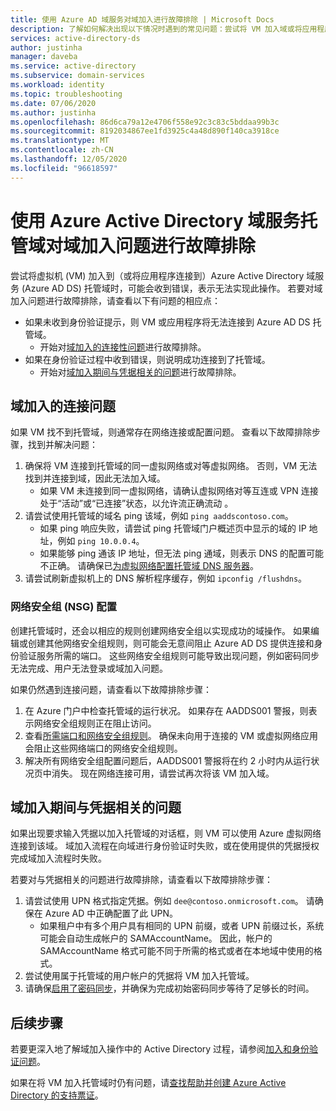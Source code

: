 ```yaml
---
title: 使用 Azure AD 域服务对域加入进行故障排除 | Microsoft Docs
description: 了解如何解决出现以下情况时遇到的常见问题：尝试将 VM 加入域或将应用程序连接到 Azure Active Directory 域服务，而无法连接到托管域或通过其身份验证。
services: active-directory-ds
author: justinha
manager: daveba
ms.service: active-directory
ms.subservice: domain-services
ms.workload: identity
ms.topic: troubleshooting
ms.date: 07/06/2020
ms.author: justinha
ms.openlocfilehash: 86d6ca79a12e4706f558e92c3c83c5bddaa99b3c
ms.sourcegitcommit: 8192034867ee1fd3925c4a48d890f140ca3918ce
ms.translationtype: MT
ms.contentlocale: zh-CN
ms.lasthandoff: 12/05/2020
ms.locfileid: "96618597"
---
```

# <a name="troubleshoot-domain-join-problems-with-an-azure-active-directory-domain-services-managed-domain"></a>使用 Azure Active Directory 域服务托管域对域加入问题进行故障排除

尝试将虚拟机 (VM) 加入到（或将应用程序连接到）Azure Active Directory 域服务 (Azure AD DS) 托管域时，可能会收到错误，表示无法实现此操作。 若要对域加入问题进行故障排除，请查看以下有问题的相应点：

* 如果未收到身份验证提示，则 VM 或应用程序将无法连接到 Azure AD DS 托管域。
    * 开始对[域加入的连接性问题](#connectivity-issues-for-domain-join)进行故障排除。
* 如果在身份验证过程中收到错误，则说明成功连接到了托管域。
    * 开始对[域加入期间与凭据相关的问题](#credentials-related-issues-during-domain-join)进行故障排除。

## <a name="connectivity-issues-for-domain-join"></a>域加入的连接问题

如果 VM 找不到托管域，则通常存在网络连接或配置问题。 查看以下故障排除步骤，找到并解决问题：

1. 确保将 VM 连接到托管域的同一虚拟网络或对等虚拟网络。 否则，VM 无法找到并连接到域，因此无法加入域。
    * 如果 VM 未连接到同一虚拟网络，请确认虚拟网络对等互连或 VPN 连接处于“活动”或“已连接”状态，以允许流正确流动 。
1. 请尝试使用托管域的域名 ping 该域，例如 `ping aaddscontoso.com`。
    * 如果 ping 响应失败，请尝试 ping 托管域门户概述页中显示的域的 IP 地址，例如 `ping 10.0.0.4`。
    * 如果能够 ping 通该 IP 地址，但无法 ping 通域，则表示 DNS 的配置可能不正确。 请确保已[为虚拟网络配置托管域 DNS 服务器][configure-dns]。
1. 请尝试刷新虚拟机上的 DNS 解析程序缓存，例如 `ipconfig /flushdns`。

### <a name="network-security-group-nsg-configuration"></a>网络安全组 (NSG) 配置

创建托管域时，还会以相应的规则创建网络安全组以实现成功的域操作。 如果编辑或创建其他网络安全组规则，则可能会无意间阻止 Azure AD DS 提供连接和身份验证服务所需的端口。 这些网络安全组规则可能导致出现问题，例如密码同步无法完成、用户无法登录或域加入问题。

如果仍然遇到连接问题，请查看以下故障排除步骤：

1. 在 Azure 门户中检查托管域的运行状况。 如果存在 AADDS001 警报，则表示网络安全组规则正在阻止访问。
1. 查看[所需端口和网络安全组规则][network-ports]。 确保未向用于连接的 VM 或虚拟网络应用会阻止这些网络端口的网络安全组规则。
1. 解决所有网络安全组配置问题后，AADDS001 警报将在约 2 小时内从运行状况页中消失。 现在网络连接可用，请尝试再次将该 VM 加入域。

## <a name="credentials-related-issues-during-domain-join"></a>域加入期间与凭据相关的问题

如果出现要求输入凭据以加入托管域的对话框，则 VM 可以使用 Azure 虚拟网络连接到该域。 域加入流程在向域进行身份验证时失败，或在使用提供的凭据授权完成域加入流程时失败。

若要对与凭据相关的问题进行故障排除，请查看以下故障排除步骤：

1. 请尝试使用 UPN 格式指定凭据。例如 `dee@contoso.onmicrosoft.com`。 请确保在 Azure AD 中正确配置了此 UPN。
    * 如果租户中有多个用户具有相同的 UPN 前缀，或者 UPN 前缀过长，系统可能会自动生成帐户的 SAMAccountName。 因此，帐户的 SAMAccountName 格式可能不同于所需的格式或者在本地域中使用的格式。
1. 尝试使用属于托管域的用户帐户的凭据将 VM 加入托管域。
1. 请确保[启用了密码同步][enable-password-sync]，并确保为完成初始密码同步等待了足够长的时间。

## <a name="next-steps"></a>后续步骤

若要更深入地了解域加入操作中的 Active Directory 过程，请参阅[加入和身份验证问题][join-authentication-issues]。

如果在将 VM 加入托管域时仍有问题，请[查找帮助并创建 Azure Active Directory 的支持票证][azure-ad-support]。

<!-- INTERNAL LINKS -->
[enable-password-sync]: tutorial-create-instance.md#enable-user-accounts-for-azure-ad-ds
[network-ports]: network-considerations.md#network-security-groups-and-required-ports
[azure-ad-support]: ../active-directory/fundamentals/active-directory-troubleshooting-support-howto.md
[configure-dns]: tutorial-create-instance.md#update-dns-settings-for-the-azure-virtual-network

<!-- EXTERNAL LINKS -->
[join-authentication-issues]: /previous-versions/windows/it-pro/windows-2000-server/cc961817(v=technet.10)
